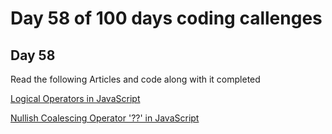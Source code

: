 # Day 58 of 100 days coding callenges

## Day 58
Read the following Articles and code along with it completed


[Logical Operators in JavaScript](https://javascript.info/logical-operators)

[Nullish Coalescing Operator '??' in JavaScript](https://javascript.info/nullish-coalescing-operator)